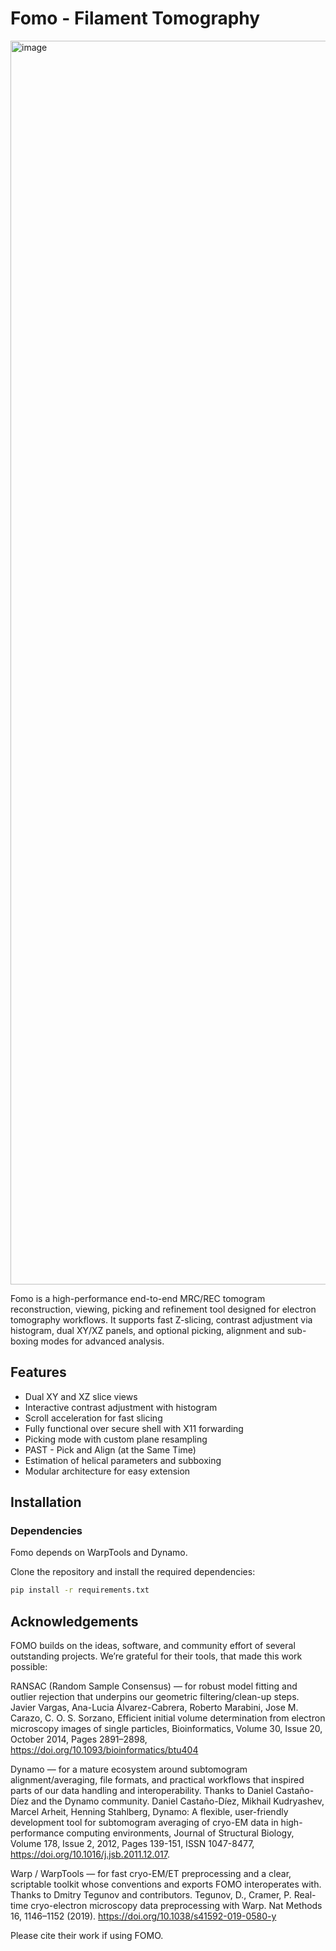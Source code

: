 # Fomo - Filament Tomography
<img width="2556" height="1990" alt="image" src="https://github.com/user-attachments/assets/d405269c-4d8f-4896-847e-99b274f419b9" />


Fomo is a high-performance end-to-end MRC/REC tomogram reconstruction, viewing, picking and refinement tool designed for electron tomography workflows.
It supports fast Z-slicing, contrast adjustment via histogram, dual XY/XZ panels, and optional picking, alignment and sub-boxing modes for advanced analysis.

## Features
- Dual XY and XZ slice views
- Interactive contrast adjustment with histogram
- Scroll acceleration for fast slicing
- Fully functional over secure shell with X11 forwarding
- Picking mode with custom plane resampling
- PAST - Pick and Align (at the Same Time)
- Estimation of helical parameters and subboxing
- Modular architecture for easy extension

## Installation
### Dependencies
Fomo depends on WarpTools and Dynamo. 

Clone the repository and install the required dependencies:
```bash
pip install -r requirements.txt
```

## Acknowledgements
FOMO builds on the ideas, software, and community effort of several outstanding projects. We’re grateful for their tools, that made this work possible:

RANSAC (Random Sample Consensus) — for robust model fitting and outlier rejection that underpins our geometric filtering/clean-up steps.
Javier Vargas, Ana-Lucia Álvarez-Cabrera, Roberto Marabini, Jose M. Carazo, C. O. S. Sorzano, Efficient initial volume determination from electron microscopy images of single particles, Bioinformatics, Volume 30, Issue 20, October 2014, Pages 2891–2898, https://doi.org/10.1093/bioinformatics/btu404

Dynamo — for a mature ecosystem around subtomogram alignment/averaging, file formats, and practical workflows that inspired parts of our data handling and interoperability.
Thanks to Daniel Castaño-Díez and the Dynamo community.
Daniel Castaño-Díez, Mikhail Kudryashev, Marcel Arheit, Henning Stahlberg, Dynamo: A flexible, user-friendly development tool for subtomogram averaging of cryo-EM data in high-performance computing environments, Journal of Structural Biology, Volume 178, Issue 2, 2012, Pages 139-151, ISSN 1047-8477, https://doi.org/10.1016/j.jsb.2011.12.017.

Warp / WarpTools — for fast cryo-EM/ET preprocessing and a clear, scriptable toolkit whose conventions and exports FOMO interoperates with.
Thanks to Dmitry Tegunov and contributors.
Tegunov, D., Cramer, P. Real-time cryo-electron microscopy data preprocessing with Warp. Nat Methods 16, 1146–1152 (2019). https://doi.org/10.1038/s41592-019-0580-y

Please cite their work if using FOMO.
